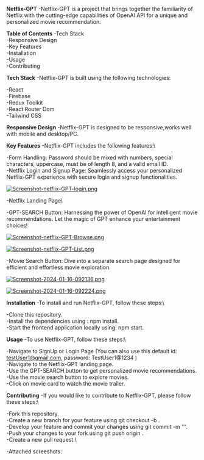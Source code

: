 **Netflix-GPT**
-Netflix-GPT is a project that brings together the familiarity of Netflix with the cutting-edge capabilities of OpenAI API for a unique and personalized movie recommendation.

**Table of Contents**
-Tech Stack\
-Responsive Design\
-Key Features\
-Installation\
-Usage\
-Contributing

**Tech Stack**
-Netflix-GPT is built using the following technologies:

-React\
-Firebase\
-Redux Toolkit\
-React Router Dom\
-Tailwind CSS

**Responsive Design**
-Netflix-GPT is designed to be responsive,works well with mobile and desktop/PC.

**Key Features**
-Netflix-GPT includes the following features:\

-Form Handling: Password should be mixed with numbers, special characters, uppercase, must be of length 8, and a valid email ID.\
-Netflix Login and Signup Page: Seamlessly access your personalized Netflix-GPT experience with secure login and signup functionalities.

[![Screenshot-netflix-GPT-login.png](https://i.postimg.cc/mr0Tq484/Screenshot-netflix-GPT-login.png)](https://postimg.cc/kVvr6k0Y)

-Netflix Landing Page\

-GPT-SEARCH Button: Harnessing the power of OpenAI for intelligent movie recommendations. Let the magic of GPT enhance your entertainment choices!

[![Screenshot-netflix-GPT-Browse.png](https://i.postimg.cc/Z58gZSbZ/Screenshot-netflix-GPT-Browse.png)](https://postimg.cc/NK0b7Z2P)

[![Screenshot-netflix-GPT-List.png](https://i.postimg.cc/bwrTVfZ3/Screenshot-netflix-GPT-List.png)](https://postimg.cc/VJyn5TBC)

-Movie Search Button: Dive into a separate search page designed for efficient and effortless movie exploration.

[![Screenshot-2024-01-16-092136.png](https://i.postimg.cc/LXpjpcsd/Screenshot-2024-01-16-092136.png)](https://postimg.cc/cKFv75YT)

[![Screenshot-2024-01-16-092224.png](https://i.postimg.cc/s2w3jSjV/Screenshot-2024-01-16-092224.png)](https://postimg.cc/TyLzQK5S)

**Installation**
-To install and run Netflix-GPT, follow these steps:\

-Clone this repository.\
-Install the dependencies using : npm install.\
-Start the frontend application locally using: npm start.

**Usage**
-To use Netflix-GPT, follow these steps:\

-Navigate to SignUp or Login Page (You can also use this default id: testUser1@gmail.com, password: TestUser1@1234 )\
-Navigate to the Netflix-GPT landing page.\
-Use the GPT-SEARCH button to get personalized movie recommendations.\
-Use the movie search button to explore movies.\
-Click on movie card to watch the movie trailer.

**Contributing**
-If you would like to contribute to Netflix-GPT, please follow these steps:\

-Fork this repository.\
-Create a new branch for your feature using git checkout -b <feature-name>.\
-Develop your feature and commit your changes using git commit -m "<commit-message>".\
-Push your changes to your fork using git push origin <feature-name>.\
-Create a new pull request.\

-Attached screeshots.


